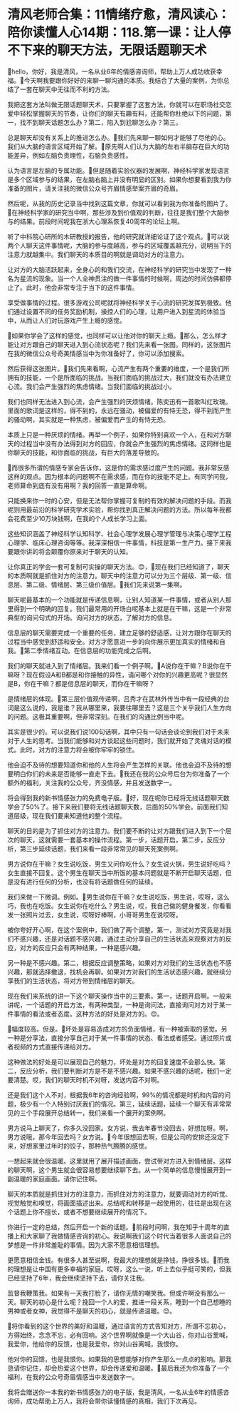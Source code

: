 # 清风老师合集：11情绪疗愈，清风读心：陪你读懂人心14期：118.第一课：让人停不下来的聊天方法，无限话题聊天术

🎼hello，你好，我是清风，一名从业6年的情感咨询师，帮助上万人成功收获幸福。🎼今天啊我要跟你好好的来聊一聊沟通的本质。我结合了大量的案例，为你总结了一套在聊天中无往而不利的方法。

我把这套方法叫做无限话题聊天术，只要掌握了这套方法，你就可以在职场社交恋爱中轻松掌握聊天的节奏，让你们的聊天有趣有料，还能帮你杜绝以下的问题，第一，找不到聊天话题怎么办？第二，陷入到尬聊怎么办？第三。

总是聊天却没有关系上的推进怎么办。🎼我们先来聊一聊如何才能够了尽他的心。我们从大脑的语言区域开始了解。🎼原先啊人们认为大脑的左右半脑存在巨大的功能差异，例如左脑负责理性，右脑负责感性。

认为语言是左脑的专属功能。🎼但是随着实验仪器的发展啊，神经科学家发现语言是多个区域参与的结果，在左脑右脑上并没有明显的区别。如果你想要看到我为你准备的图片，请关注我的微信公众号齐眉情感举案齐眉的奇眉。

然后呢，从我的历史记录当中找到这篇文章，你就可以看到我为你准备的图片了。🎼在神经科学家的研究当中啊，那些涉及到价值观的判断，往往是我们整个大脑参与的结果。前段时间呢我在浙大心理系恢复40周年的论坛上啊。

听了中科院心研所的木研教授的报告，他的研究就详细论证了这个观点。🎼可以说两个人聊天这件事情呢，大脑的参与度越高，参与的区域覆盖越充分，说明当下的注意力就越集中。我们聊天的本质目的啊就是调动对方的注意力。

让对方的大脑活跃起来，全身心的和我们交流，在神经科学的研究当中发现了一种名为星流的现象。当一个人全神贯注的做一件事情的时候啊，周边的时间仿佛都停止了。此时，他会非常专注于当下的这件事情。

享受做事情的过程。很多游戏公司呢就将神经科学关于心流的研究发挥到极致。他们通过设置不同的任务奖励机制，操控人们的心理，让用户进入到星流的体验当中，从而让人们对玩游戏产生上瘾的感觉。

🎼如果你学会了这样的感觉，也同样可以让他对你的聊天上瘾。🎼那么，怎么样才能让对方跟自己的聊天进入到心流状态呢？我们先来看一张图。同样的，这张图片在我的微信公众号奇美情感当中为你准备好了，你可以添加搜索。

然后获得这张图片。🎼我们先来看啊，心流产生有两个重要的维度，一个是我们所拥有的技能，一个是所面临的挑战。当我们面临的挑战过大，我们就没有办法建立心流。我们会产生强烈的焦虑情绪。当我们面临的挑战过小。

我们也同样无法进入到心流，会产生强烈的厌烦情绪。陈奕迅有一首歌叫红玫瑰。里面的歌词是这样的，得不到的，永远在骚动，被偏爱的有恃无恐，得不到而产生的骚动啊，其实就是一种焦虑，被偏爱而产生的有恃无恐。

本质上只是一种厌烦的情绪。再举一个例子，如果你特别喜欢一个人，在和对方聊天的过程当中没有办法得到对方的回应，你就会产生强烈的焦虑情绪。这同样也是你聊天的技能，和你面临的挑战，有巨大的落差导致的。

🎼而很多所谓的情感专家会告诉你，这是你的需求感过度产生的问题。我非常反感这样的观点。因为根本的问题啊不在需求感，而在你的技能不足上。有同学问我，老师算命到底有没有用啊？我的回答一直是算命啊。

只能换来你一时的心安，但是无法帮你掌握可复制的有效的解决问题的手段。而我呢则用最前沿的科学研究学术实验，帮你找到真正解决问题的方法。所以每年我都会花费至少10万块钱啊，在我的个人成长学习上面。

这些知识涵盖了神经科学认知科学、社会心理学发展心理学管理与决策心理学工程心理学、临床心理咨询等等。我深深相信一件事情，科技是第一生产力。接下来我要跟你讲的将会颠覆你原来对于聊天的认知。

让你真正的学会一套可复制可实操的聊天方法。😊，🎼现在我们已经知道了，聊天的本质啊就是抓住对方的注意力。聊天中的注意力可以分为三个层级、第一级、信息层、第二级、情绪层、第三级价值层。🎼我们先来说第一集啊。

聊天呢最基本的一个功能就是传递信息啊，让别人知道某一件事情，或者从别人那里得到一个明确的回复。我们最常用的开场白呢基本上就是在干嘛，这是一个非常典型的询问句式的开场。询问对方的状态，了解对方的信息。

信息层的聊天需要完成一个重要的任务，建立足够的舒适感，让对方跟你在聊天的过程当中感觉到舒适和安全。对方才愿意进一步的向你展示更加真实的情绪和自我。🎼第二季情绪互动。在信息层的功能完成之后啊。

我们的聊天就进入到了情绪层。我来们看一个例子啊。🎼A说你在干嘛？B说你在干嘛呀？现在假设A和B都是和你接触的异性，请问哪个对你的兴趣更高呢？很显然是B，你在干嘛？都是信息层的聊天，而你在干嘛呀？

是情绪层的体现。🎼第三层价值观传递啊，吕秀才在武林外传当中有一段经典的台词是这么说的，我是谁？我从哪里来，我要往哪里去？这是三个关乎我们人生方向的问题。这极其重要啊，但非常深刻。在我们的沟通比例当中呢。

其实是很少的。可以说我们说100句话啊，其中只有一句话会谈论到我们对于未来对于人生的思考。当我们能够和对方谈起这些问题时，我们就开始了灵魂对话的模式。此时，对方的注意力将会被你牢牢的锁住。

他会迫不及待的想要知道你和他的人生将会产生怎样的关联。他也会迫不及待的想要明白你们的未来是否能够一直走下去。🎼我还在我的公众号后台为你准备了一个额外的福利，关注我的公众号，齐没情感，并且发送数字一。

将会得到我的新书情感张力的免费电子版。🎼好，现在呢你已经将无线话题聊天数学会了50%了。接下来我们要将无线话题聊天数，后面的50%学会。前面我们知道层级，现在我们要来知道他的整个流程。

聊天的目的是为了抓住对方的注意力。我们要不断的让对方跟我们进入到下一个层次的聊天，这就需要一套基本的操作流程。第一步，话题开启，第二步，反应分析，第三步延续话题，我们来看一段非常常见的聊天死案例啊。

男方说你在干嘛？女生说吃饭，男生又问你吃什么？女生说火锅，男生说好吃吗？女生直接不回复。这个男生在聊天当中所饭的基本问题就是不断开启聊天话题，但是没有进行任何的分析，也没有将话题做任何的延续。

我们来做一下微调。例如。🎼男生说你在干嘛？女生说吃饭，男生说，哎呀，这么巧，我也在吃饭。女生说你在吃什么？男生说，哎，我自己做的健身餐发，你看看发一张照片过去，女生说，哎呀好棒啊，小哥哥男生在说哎呀。

被你夸好开心啊，在这个案例中，我们做了两个调整。第一，测试对方究竟是对我们不感兴趣，还是对话题不感兴趣，通过主动分享自己的生活状态来观察对方的反应，对方的反应只会有两种结果，一种是感兴趣。

另一种是不感兴趣。第二，根据反应调整策略，如果对方对我们的生活状态也不感兴趣，那就选择撤退，找机会再聊。如果对方对我们的生活状态感兴趣，就继续分享我们的生活状态，将对方带到情绪层的聊天。

现在我们来系统的讲一下这个聊天操作当中的三要素。第一，话题开启啊。一般来讲呢，一个话题的开启方法，有两种类型，一种是询问法，直接询问对方对于某一件事情的看法或者态度。这种方法的好处是对方的。😊。

🎼幅度较高。但是。🎼坏处是容易造成对方的负面情绪，有一种被索取的感觉。另一种是分享法，直接分享自己对于某一件事情的状态、看法或者感受。通过照片或者视频的方式直接传递给对方。

这种做法的好处是可以展现自己的魅力，坏处是对方的回复速度不会那么快。第二，反应分析，我们要判断对方是不是不感兴趣。如果不感兴趣的话呢，我们一定要清楚。哎，我们的聊天时机不对呀，发送内容不对啊。

还是我们这个人不对，根据我6年的咨询经验啊，99%的情况都是时机和内容的问题，极少有一个人特别讨厌我们的情况。第三，延续话题，延续一个聊天有非常常见的三个手段展开总结转一，我们来看一个展开的案例啊。

男方说马上聊天了，你多久没回家。女方说，我去年春节没回去，好想加呀。啊，男方说哦，那今年回去吗？女方说。🎼今年很想回去啊，但是公司的安排还没定下来，好想家里过年时的饺子，那种热气腾腾的感觉。

一想起来就会很温暖。这里就用了展开描述画面，尝试带对方进入到情绪层。这样的聊天啊，这个男生就会很容易想要继续聊下去。从一个简单的信息慢慢展开到一副温暖的家庭画面。请你记住啊。

聊天的本质就是抓住对方的注意力，而抓住对方的注意力，就要调动对方的听觉、视觉触觉和嗅觉，将画面描述出来。总结呢和转移是一起使用的，往往是出现在这个话题上你不擅长，或者不想要继续展开的情况下。

你进行一定的总结，然后开启一个新的话题。🎼前段时间啊，我在知乎十周年的直播上和大家聊了我做情感咨询的初心。我说啊我们这个时代当着很多人面说自己的梦想是一件非常羞耻的事情。因为大家不愿意相信理想。

更愿意相信金钱。有很多人甚至说啊，我最大的理想就是挣钱，挣很多钱。🎼而我的理想是让中国有更多幸福的家庭。哎呀，这么一说，听上去似乎挺可笑的，但我已经坚持了6年，我会继续坚持下去，请你关注我。

监督我鞭策我。如果有一天我打脸了，请你无情的嘲笑我。但或许啊没有那么一天。聊天的初心是什么呢？挽回一个人的爱，推进一段关系，睡到一个自己想睡的男神或者女神，我觉得不是聊天的初心，就是传递温暖。😊。

🎼将你看到的这个世界的美好和温暖，通过语言的方式告知对方，所谓不忘初心，方得始终，念念不忘，必有回响。这个世界啊就像是一个大山谷，你对山谷里喊，我爱你，他给你的反馈，也是我爱你，你对山谷离喊，我恨你。

他对你的回馈，也是我恨你。如果我的思想能够对你产生那么一点点的影响。那我恳请你记住，却会热爱这个世界，却会传递爱和温暖。🎼最后我还为你准备了一个福利，在我的公众号奇眉情感当中发送数字一。

我将会赠送你一本我的新书情感张力的电子版，我是清风，一名从业6年的情感咨询师，成功帮助上万人，我将会带你读懂情感的真相，我们下次再见。

